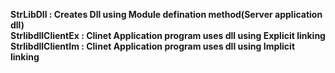 **StrLibDll          : Creates Dll using Module defination method(Server application dll)**  
**StrlibdllClientEx  : Clinet Application program uses dll using Explicit linking**  
**StrlibdllClientIm  : Clinet Application program uses dll using Implicit linking**  
